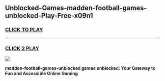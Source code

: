 
## Unblocked-Games-madden-football-games-unblocked-Play-Free-x09n1
<h3>
<a href="https://premium76.site?title=madden-football-games-unblocked&ref=15A">CLICK TO PLAY</a></h3>
<hr>

<h3>
<a href="https://premium76.site?title=madden-football-games-unblocked&ref=15A">CLICK 2 PLAY</a>
  
</h3>

<a href="https://premium76.site?title=madden-football-games-unblocked&ref=15A"><img src="https://clearcache.store/games.png"></a>


**madden-football-games-unblocked games unblocked: Your Gateway to Fun and Accessible Online Gaming**
